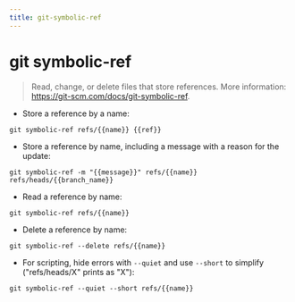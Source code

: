 ```yaml
---
title: git-symbolic-ref
---
```

# git symbolic-ref

> Read, change, or delete files that store references.
> More information: <https://git-scm.com/docs/git-symbolic-ref>.

- Store a reference by a name:

`git symbolic-ref refs/{{name}} {{ref}}`

- Store a reference by name, including a message with a reason for the update:

`git symbolic-ref -m "{{message}}" refs/{{name}} refs/heads/{{branch_name}}`

- Read a reference by name:

`git symbolic-ref refs/{{name}}`

- Delete a reference by name:

`git symbolic-ref --delete refs/{{name}}`

- For scripting, hide errors with `--quiet` and use `--short` to simplify ("refs/heads/X" prints as "X"):

`git symbolic-ref --quiet --short refs/{{name}}`
